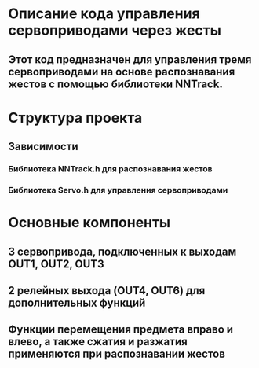# Описание кода управления сервоприводами через жесты
## Этот код предназначен для управления тремя сервоприводами на основе распознавания жестов с помощью библиотеки NNTrack.

# Структура проекта
## Зависимости
### Библиотека NNTrack.h для распознавания жестов

### Библиотека Servo.h для управления сервоприводами

# Основные компоненты
## 3 сервопривода, подключенных к выходам OUT1, OUT2, OUT3

## 2 релейных выхода (OUT4, OUT6) для дополнительных функций

## Функции перемещения предмета вправо и влево, а также сжатия и разжатия применяются при распознавании жестов
